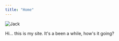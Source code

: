 ```yaml
---
title: "Home"
---
```


![Jack](/img/jack.jpg)

Hi... this is my site. It's a been a while, how's it going?
